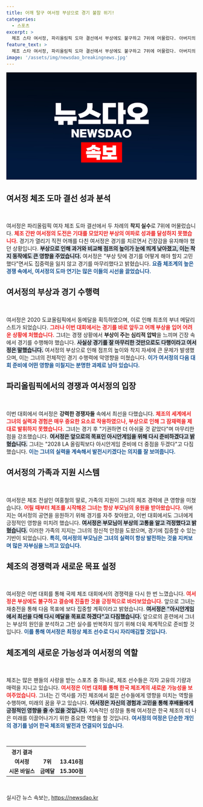 ```yaml
---
title: 어깨 탈구 여서정 부상으로 경기 불참 위기!
categories:
  - 스포츠
excerpt: >
  체조 스타 여서정, 파리올림픽 도마 결선에서 부상에도 불구하고 7위에 머물렀다. 아버지의 걱정 속에 경기를 마친 그녀는 재도전을 다짐하며 아쉬움을 털어냈다. 내년 아시안게임에 기대가 모인다!
feature_text: >
  체조 스타 여서정, 파리올림픽 도마 결선에서 부상에도 불구하고 7위에 머물렀다. 아버지의 걱정 속에 경기를 마친 그녀는 재도전을 다짐하며 아쉬움을 털어냈다. 내년 아시안게임에 기대가 모인다!
image: '/assets/img/newsdao_breakingnews.jpg'
---
```


<p><img src="/assets/img/newsdao_breakingnews.jpg" alt="implanttips 속보" /></p>

<h2 data-ke-size="size26">여서정 체조 도마 결선 성과 분석</h2>

<p data-ke-size="size16">&nbsp;</p>

<p>여서정은 파리올림픽 여자 체조 도마 결선에서 두 차례의 <strong>착지 실수</strong>로 7위에 머물렀습니다. <b><span style="color: #ee2323;">체조 간판 여서정의 도전은 기대를 모았지만 부상의 여파로 성과를 달성하지 못했습니다.</span></b> 경기가 열리기 직전 어깨를 다친 여서정은 경기를 치르면서 긴장감을 유지해야 했던 상황입니다. <b><span style="background-color: #21538527;">부상으로 인해 과거와 비교해 점프의 높이가 눈에 띄게 낮아졌고, 이는 착지 동작에도 큰 영향을 주었습니다.</span></b> 여서정은 "부상 탓에 경기를 어떻게 해야 할지 고민했다"면서도 집중력을 잃지 않고 경기를 마무리했다고 밝혔습니다. <b><span style="color: #1a5490;">요즘 체조계의 높은 경쟁 속에서, 여서정의 도마 연기는 많은 이들의 시선을 끌었습니다.</span></b></p>

<h2 data-ke-size="size26">여서정의 부상과 경기 수행력</h2>

<p data-ke-size="size16">&nbsp;</p>

<p>여서정은 2020 도쿄올림픽에서 동메달을 획득하였으며, 이로 인해 최초의 부녀 메달리스트가 되었습니다. <b><span style="color: #ee2323;">그러나 이번 대회에서는 경기를 바로 앞두고 어깨 부상을 입어 어려운 상황에 처했습니다.</span></b> 그녀는 경쟁 상황에서 <strong>부상이 주는 심리적 압박</strong>을 느끼며 긴장 속에서 경기를 수행해야 했습니다. <b><span style="background-color: #21538527;">사실상 경기를 잘 마무리한 것만으로도 다행이라고 여서정은 말했습니다.</span></b> 여서정의 부상으로 인해 점프의 높이와 착지 자세에 큰 문제가 발생했으며, 이는 그녀의 전체적인 경기 수행력에 악영향을 미쳤습니다. <b><span style="color: #1a5490;">이가 여서정의 다음 대회 준비에 어떤 영향을 미칠지는 분명한 과제로 남아 있습니다.</span></b></p>

<h2 data-ke-size="size26">파리올림픽에서의 경쟁과 여서정의 입장</h2>

<p data-ke-size="size16">&nbsp;</p>

<p>이번 대회에서 여서정은 <strong>강력한 경쟁자들</strong> 속에서 최선을 다했습니다. <b><span style="color: #ee2323;">체조의 세계에서 그녀의 실력과 경험은 매우 중요한 요소로 작용하였으나, 부상으로 인해 그 잠재력을 제대로 발휘하지 못했습니다.</span></b> 그녀는 경기 후 "기권하면 더 아쉬울 것 같았다"며 마무리한 점을 강조했습니다. <b><span style="background-color: #21538527;">여서정은 앞으로의 목표인 아시안게임을 위해 다시 준비하겠다고 밝혔습니다.</span></b> 그녀는 "2028 LA 올림픽보다 아시안게임 준비에 더 중점을 두겠다"고 다짐했습니다. <b><span style="color: #1a5490;">이는 그녀의 실력을 계속해서 발전시키겠다는 의지를 잘 보여줍니다.</span></b></p>

<h2 data-ke-size="size26">여서정의 가족과 지원 시스템</h2>

<p data-ke-size="size16">&nbsp;</p>

<p>여서정은 체조 전설인 여홍철의 딸로, 가족의 지원이 그녀의 체조 경력에 큰 영향을 미쳤습니다. <b><span style="color: #ee2323;">어릴 때부터 체조를 시작해온 그녀는 항상 부모님의 응원을 받아왔습니다.</span></b> 아버지는 여서정의 공연을 응원하기 위해 경기를 자주 찾아왔고, 이번 대회에서도 그녀에게 긍정적인 영향을 미치려 했습니다. <b><span style="background-color: #21538527;">여서정은 부모님이 부상의 고통을 알고 걱정했다고 밝혔습니다.</span></b> 이러한 가족의 지지는 그녀의 정신적 안정을 도왔으며, 경기에 집중할 수 있는 기반이 되었습니다. <b><span style="color: #1a5490;">특히, 여서정의 부모님은 그녀의 실력이 항상 발전하는 것을 지켜보며 많은 자부심을 느끼고 있습니다.</span></b></p>

<h2 data-ke-size="size26">체조의 경쟁력과 새로운 목표 설정</h2>

<p data-ke-size="size16">&nbsp;</p>

<p>여서정은 이번 대회를 통해 국제 체조 대회에서의 경쟁력을 다시 한 번 느꼈습니다. <b><span style="color: #ee2323;">여서정은 부상에도 불구하고 결승에 진출한 것을 긍정적으로 바라보았습니다.</span></b> 앞으로 그녀는 재충전을 통해 다음 목표에 보다 집중할 계획이라고 밝혔습니다. <b><span style="background-color: #21538527;">여서정은 "아시안게임에서 최선을 다해 다시 메달을 목표로 하겠다"고 다짐했습니다.</span></b> 앞으로의 훈련에서 그녀는 부상의 원인을 분석하고 그런 실수를 반복하지 않기 위해 더욱 체계적으로 준비할 것입니다. <b><span style="color: #1a5490;">이를 통해 여서정은 최정상 체조 선수로 다시 자리매김할 것입니다.</span></b></p>

<h2 data-ke-size="size26">체조계의 새로운 가능성과 여서정의 역할</h2>

<p data-ke-size="size16">&nbsp;</p>

<p>체조는 많은 팬들의 사랑을 받는 스포츠 중 하나로, 체조 선수들은 각자 고유의 기량과 매력을 지니고 있습니다. <b><span style="color: #ee2323;">여서정은 이번 대회를 통해 한국 체조계의 새로운 가능성을 보여주었습니다.</span></b> 그녀는 긴 역사를 가진 체조에서 젊은 선수들에게 영향을 미치는 역할을 수행하며, 미래의 꿈을 꾸고 있습니다. <b><span style="background-color: #21538527;">여서정은 자신의 경험과 고민을 통해 후배들에게 긍정적인 영향을 줄 수 있을 것입니다.</span></b> 지속적인 성장을 통해 여서정은 한국 체조의 더 나은 미래를 이끌어나가기 위한 중요한 역할을 할 것입니다. <b><span style="color: #1a5490;">여서정의 여정은 단순한 개인의 경기를 넘어 한국 체조의 발전과 연결되어 있습니다.</span></b></p>

<p data-ke-size="size16">&nbsp;</p>

<table style="width: 100%;">
  <tr>
    <th style="text-align: center;">경기 결과</th>
  </tr>
  <tr>
    <td style="text-align: center; height: 17px;"><b>여서정</b></td>
    <td style="text-align: center; height: 17px;"><b>7위</b></td>
    <td style="text-align: center; height: 17px;"><b>13.416점</b></td>
  </tr>
  <tr>
    <td style="text-align: center; height: 17px;"><b>시몬 바일스</b></td>
    <td style="text-align: center; height: 17px;"><b>금메달</b></td>
    <td style="text-align: center; height: 17px;"><b>15.300점</b></td>
  </tr>
</table>

<p data-ke-size="size16">&nbsp;</p>
실시간 뉴스 속보는, <a href="https://newsdao.kr" rel="dofollow">https://newsdao.kr</a>


